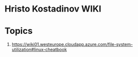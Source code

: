 <!-- TITLE: Home -->
<!-- SUBTITLE: A quick summary of Home -->

# Hristo Kostadinov WIKI

#  Topics
1. https://wiki01.westeurope.cloudapp.azure.com/file-system-utilization#linux-cheatbook